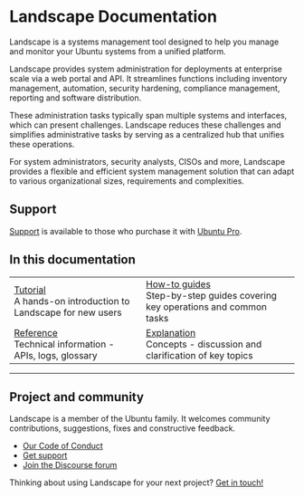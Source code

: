 # Landscape Documentation

Landscape is a systems management tool designed to help you manage and monitor your Ubuntu systems from a unified platform.

Landscape provides system administration for deployments at enterprise scale via a web portal and API. It streamlines functions including inventory management, automation, security hardening, compliance management, reporting and software distribution.

These administration tasks typically span multiple systems and interfaces, which can present challenges. Landscape reduces these challenges and simplifies administrative tasks by serving as a centralized hub that unifies these operations.

For system administrators, security analysts, CISOs and more, Landscape provides a flexible and efficient system management solution that can adapt to various organizational sizes, requirements and complexities.

## Support

[Support](https://support-portal.canonical.com/) is available to those who purchase it with [Ubuntu Pro](https://ubuntu.com/pro).

## In this documentation

| | |
|--|--|
| [Tutorial](/tutorial/getting-started-with-landscape) </br> A hands-on introduction to Landscape for new users | [How-to guides](/how-to-guides/index) </br> Step-by-step guides covering key operations and common tasks |
| [Reference](/reference/index) </br> Technical information - APIs, logs, glossary | [Explanation](/explanation/index) </br> Concepts - discussion and clarification of key topics |
---

## Project and community

Landscape is a member of the Ubuntu family. It welcomes community contributions, suggestions, fixes and constructive feedback. 

* [Our Code of Conduct](https://launchpad.net/codeofconduct/2.0)
* [Get support](https://ubuntu.com/support/community-support)
* [Join the Discourse forum](https://discourse.ubuntu.com/c/landscape/89)

Thinking about using Landscape for your next project? [Get in touch!](https://ubuntu.com/landscape#get-in-touch)